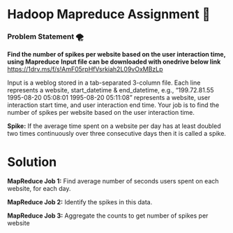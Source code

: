 # Hadoop Mapreduce Assignment :tada:

### Problem Statement 🌪
**Find the number of spikes per website based on the user interaction time, using Mapreduce**
**Input file can be downloaded with onedrive below link**
https://1drv.ms/f/s!AmF05rpHfVsrkiah2L09vOxMBzLp

Input is a weblog stored in a tab-separated 3-column file. Each line represents a website, start_datetime & end_datetime, e.g., “199.72.81.55 1995-08-20 05:08:01 1995-08-20 05:11:08” represents a website, user interaction start time, and user interaction end time. Your job is to find the number of spikes per website based on the user interaction time.


**Spike:** If the average time spent on a website per day has at least doubled two times continuously over three consecutive days then it is called a spike.

 # **Solution**
 
**MapReduce Job 1:** Find average number of seconds users spent on each website, for each day.

**MapReduce Job 2:** Identify the spikes in this data.

**MapReduce Job 3:** Aggregate the counts to get number of spikes per website



